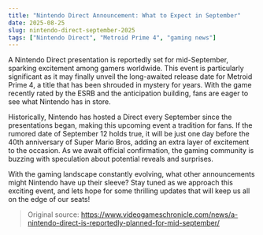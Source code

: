 ```yaml
---
title: "Nintendo Direct Announcement: What to Expect in September"
date: 2025-08-25
slug: nintendo-direct-september-2025
tags: ["Nintendo Direct", "Metroid Prime 4", "gaming news"]
---
```


A Nintendo Direct presentation is reportedly set for mid-September, sparking excitement among gamers worldwide. This event is particularly significant as it may finally unveil the long-awaited release date for Metroid Prime 4, a title that has been shrouded in mystery for years. With the game recently rated by the ESRB and the anticipation building, fans are eager to see what Nintendo has in store.

Historically, Nintendo has hosted a Direct every September since the presentations began, making this upcoming event a tradition for fans. If the rumored date of September 12 holds true, it will be just one day before the 40th anniversary of Super Mario Bros, adding an extra layer of excitement to the occasion. As we await official confirmation, the gaming community is buzzing with speculation about potential reveals and surprises.

With the gaming landscape constantly evolving, what other announcements might Nintendo have up their sleeve? Stay tuned as we approach this exciting event, and lets hope for some thrilling updates that will keep us all on the edge of our seats!
> Original source: https://www.videogameschronicle.com/news/a-nintendo-direct-is-reportedly-planned-for-mid-september/